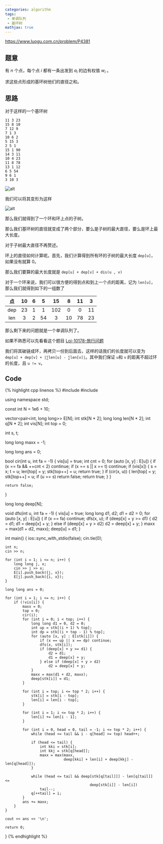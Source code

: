 ```yaml
---
categories: algorithm
tags:
 - 单调队列
 - 基环树
mathjax: true
---
```


<https://www.luogu.com.cn/problem/P4381>

## 题意

有 $n$ 个点，每个点 $i$ 都有一条出发到 $a_i$ 的边有权值 $w_i$ 。

求这些点形成的基环树他们的直径之和。

## 思路

对于这样的一个基环树

```
11 3 23
15 8 10
7 12 9
7 1 3
10 6 2
5 15 3
2 5 1
15 1 90
14 3 11
10 4 23
11 8 78
13 1 12
6 5 54
9 6 1
3 10 3
```

![alt](https://uploadfiles.nowcoder.com/images/20220118/738444583_1642480522157/D2B5CA33BD970F64A6301FA75AE2EB22)

我们可以将其变形为这样

![alt](https://uploadfiles.nowcoder.com/images/20220118/738444583_1642481146138/D2B5CA33BD970F64A6301FA75AE2EB22)


那么我们就得到了一个环和环上点的子树。

那么我们基环树的直径就变成了两个部分，要么是子树的最大直径，要么是环上最大长度。

对于子树最大直径不再赘述。

环上的直径如何计算呢。首先，我们计算得到所有环的子树的最大长度 `dep[u]`，如果没有就算 0。

那么我们要算的最大长度就是 `dep[u] + dep[v] + dis(u , v)`

对于一个环来说，我们可以很方便的得到点和到上一个点的距离，记为 `len[u]`，那么我们就得到如下的一组数了


|  点  |  10  |  6   |  5   |  15  |  8   |  11  |  3   |
| :--: | :--: | :--: | :--: | :--: | :--: | :--: | :--: |
| dep  |  23  |  1   |  1   | 102  |  0   |  0   |  11  |
| len  |  3   |  2   |  54  |  3   |  10  |  78  |  23  |

那么剩下来的问题就是一个单调队列了。

如果不熟悉可以先看看这个题目 [Loj-10178-旅行问题](https://loj.ac/p/10178)

我们将其破链成环，再拷贝一份到后面去，这样的话我们的长度就可以变为 `dep[u] + dep[v] + |∑len[u] - ∑len[v]|`。其中我们保证 `u`和 `v` 的距离不超过环的长度，且 `u != v`。

## Code

{% highlight cpp linenos %}
#include <iostream>
#include <vector>

using namespace std;

const int N = 1e6 + 10;

vector<pair<int, long long>> E[N];
int stk[N * 2];
long long len[N * 2];
int q[N * 2];
int vis[N];
int top = 0;

int s, t;

long long maxx = -1;

long long ans = 0;

bool cir(int u, int fa = -1) {
    vis[u] = true;
    int cnt = 0;
    for (auto [x, y] : E[u]) {
        if (x == fa && ++cnt < 2) continue;
        if (x == s || x == t) continue;
        if (vis[x]) {
            s = x;
            t = u;
            len[top] = y;
            stk[top++] = u;
            return true;
        }
        if (cir(x, u)) {
            len[top] = y;
            stk[top++] = u;
            if (u == s) return false;
            return true;
        }
    }

    return false;
}

long long deep[N];

void dfs(int u, int fa = -1) {
    vis[u] = true;
    long long d1, d2;
    d1 = d2 = 0;
    for (auto [x, y] : E[u]) {
        if (x == fa) continue;
        dfs(x, u);
        if (deep[x] + y >= d1) {
            d2 = d1;
            d1 = deep[x] + y;
        } else if (deep[x] + y > d2)
            d2 = deep[x] + y;
    }
    maxx = max(d1 + d2, maxx);
    deep[u] = d1;
}

int main() {
    ios::sync_with_stdio(false);
    cin.tie(0);

    int n;
    cin >> n;

    for (int i = 1; i <= n; i++) {
        long long j, x;
        cin >> j >> x;
        E[i].push_back({j, x});
        E[j].push_back({i, x});
    }

    long long ans = 0;

    for (int i = 1; i <= n; i++) {
        if (!vis[i]) {
            maxx = 0;
            top = 0;
            cir(i);
            for (int i = 0; i < top; i++) {
                long long d1 = 0, d2 = 0;
                int up = stk[(i + 1) % top];
                int dp = stk[(i + top - 1) % top];
                for (auto [x, y] : E[stk[i]]) {
                    if (x == up || x == dp) continue;
                    dfs(x, stk[i]);
                    if (deep[x] + y >= d1) {
                        d2 = d1;
                        d1 = deep[x] + y;
                    } else if (deep[x] + y > d2)
                        d2 = deep[x] + y;
                }
                maxx = max(d1 + d2, maxx);
                deep[stk[i]] = d1;
            }

            for (int i = top; i <= top * 2; i++) {
                stk[i] = stk[i - top];
                len[i] = len[i - top];
            }

            for (int i = 1; i <= top * 2; i++) {
                len[i] += len[i - 1];
            }

            for (int i = 0, head = 0, tail = -1; i <= top * 2; i++) {
                while (head <= tail && i - q[head] >= top) head++;

                if (head <= tail) {
                    int kki = stk[i];
                    int kkj = stk[q[head]];
                    maxx = max(maxx,
                               deep[kki] + len[i] + deep[kkj] - len[q[head]]);
                }

                while (head <= tail && deep[stk[q[tail]]] - len[q[tail]] <=
                                           deep[stk[i]] - len[i])
                    tail--;
                q[++tail] = i;
            }
            ans += maxx;
        }
    }

    cout << ans << '\n';

    return 0;
}
{% endhighlight %}








